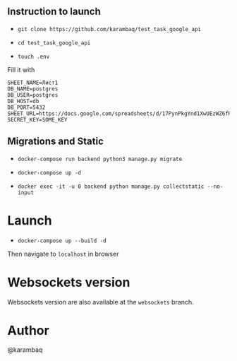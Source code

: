 ## Instruction to launch

- `git clone https://github.com/karambaq/test_task_google_api`

- `cd test_task_google_api`
- `touch .env`

Fill it with

```
SHEET_NAME=Лист1
DB_NAME=postgres
DB_USER=postgres
DB_HOST=db
DB_PORT=5432
SHEET_URL=https://docs.google.com/spreadsheets/d/17PynPkgYnd1XwUEzWZ6fRNi3fw5IZIBmKqTfwmAPonQ/edit#gid=0
SECRET_KEY=SOME_KEY
```

## Migrations and Static

- `docker-compose run backend python3 manage.py migrate`

- `docker-compose up -d`

- `docker exec -it -u 0 backend python manage.py collectstatic --no-input`

# Launch

- `docker-compose up --build -d`

Then navigate to `localhost` in browser

# Websockets version

Websockets version are also available at the `websockets` branch.
# Author

@karambaq
